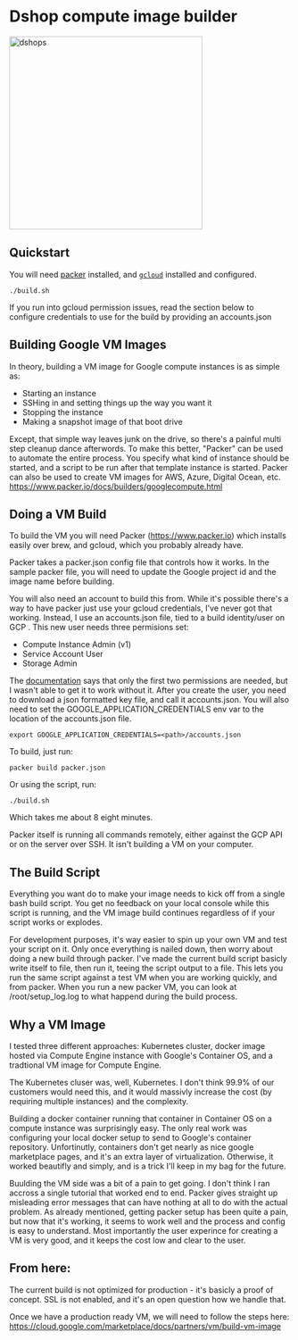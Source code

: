 # Dshop compute image builder

<img width="346" alt="dshops" src="https://user-images.githubusercontent.com/837/80967164-ea868b00-8de3-11ea-85e8-cc863afbdc09.png">

## Quickstart

You will need [packer](https://www.packer.io/downloads/) installed, and
[`gcloud`](https://cloud.google.com/sdk/gcloud/) installed and configured.

    ./build.sh

If you run into gcloud permission issues, read the section below to configure credentials to use for the build by providing an accounts.json

## Building Google VM Images 

In theory, building a VM image for Google compute instances is as simple as:

- Starting an instance
- SSHing in and setting things up the way you want it
- Stopping the instance
- Making a snapshot image of that boot drive

Except, that simple way leaves junk on the drive, so there's a painful multi step cleanup dance afterwords. To make this better, "Packer" can be used to automate the entire process. You specify what kind of instance should be started, and a script to be run after that template instance is started. Packer can also be used to create VM images for AWS, Azure, Digital Ocean, etc. https://www.packer.io/docs/builders/googlecompute.html

## Doing a VM Build

To build the VM you will need Packer (https://www.packer.io) which installs easily over brew, and gcloud, which you probably already have.

Packer takes a packer.json config file that controls how it works. In the sample packer file, you will need to update the Google project id and the image name before building.

You will also need an account to build this from. While it's possible there's a way to have packer just use your gcloud credentials, I've never got that working. Instead, I use an accounts.json file, tied to a build identity/user on GCP . This new user needs three permisions set:

- Compute Instance Admin (v1)
- Service Account User
- Storage Admin

The [documentation](https://www.packer.io/docs/builders/googlecompute/) says that only the first two permissions are needed, but I wasn't able to get it to work without it. After you create the user, you need to download a json formatted key file, and call it accounts.json. You will also need to set the GOOGLE_APPLICATION_CREDENTIALS env var to the location of the accounts.json file.

    export GOOGLE_APPLICATION_CREDENTIALS=<path>/accounts.json


To build, just run:

    packer build packer.json

Or using the script, run:

    ./build.sh

Which takes me about 8 eight minutes.

Packer itself is running all commands remotely, either against the GCP API or on the server over SSH. It isn't building a VM on your computer.

## The Build Script

Everything you want do to make your image needs to kick off from a single bash build script. You get no feedback on your local console while this script is running, and the VM image build continues regardless of if your script works or explodes.

For development purposes, it's way easier to spin up your own VM and test your script on it. Only once everything is nailed down, then worry about doing a new build through packer. I've made the current build script basicly write itself to file, then run it, teeing the script output to a file. This lets you run the same script against a test VM when you are working quickly, and from packer. When you run a new packer VM, you can look at /root/setup_log.log to what happend during the build process.

## Why a VM Image

I tested three different approaches: Kubernetes cluster, docker image hosted via Compute Engine instance with Google's Container OS, and a tradtional VM image for Compute Engine.

The Kubernetes cluser was, well, Kubernetes. I don't think 99.9% of our customers would need this, and it would massivly increase the cost (by requiring multiple instances) and the complexity.

Building a docker container running that container in Container OS on a compute instance was surprisingly easy. The only real work was configuring your local docker setup to send to Google's container repository.  Unfortinutly, containers don't get nearly as nice google marketplace pages, and it's an extra layer of virtualization. Otherwise, it worked beautifly and simply, and is a trick I'll keep in my bag for the future.

Buulding the VM side was a bit of a pain to get going. I don't think I ran accross a single tutorial that worked end to end. Packer gives straight up misleading error messages that can have nothing at all to do with the actual problem. As already mentioned, getting packer setup has been quite a pain, but now that it's working, it seems to work well and the process and config is easy to understand. Most importantly the user experince for creating a VM is very good, and it keeps the cost low and clear to the user. 

## From here:

The current build is not optimized for production - it's basicly a proof of concept. SSL is not enabled, and it's an open question how we handle that.

Once we have a production ready VM, we will need to follow the steps here: https://cloud.google.com/marketplace/docs/partners/vm/build-vm-image